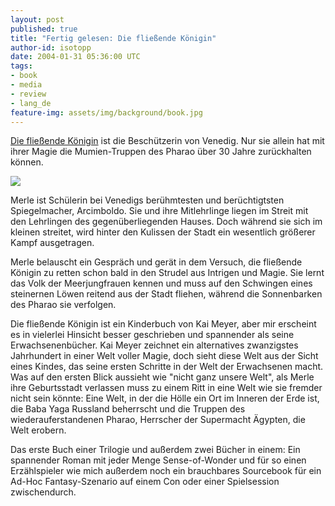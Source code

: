 ```yaml
---
layout: post
published: true
title: "Fertig gelesen: Die fließende Königin"
author-id: isotopp
date: 2004-01-31 05:36:00 UTC
tags:
- book
- media
- review
- lang_de
feature-img: assets/img/background/book.jpg
---
```

[Die fließende Königin](https://www.amazon.de/Merle-Die-Fließende-Königin-Merle-Zyklus-ebook/dp/B07ZR53C3M) ist die Beschützerin von Venedig. Nur sie allein hat mit ihrer Magie die Mumien-Truppen des Pharao über 30 Jahre zurückhalten können.

![](/uploads/2004/01/fliessende_koenigin.jpg)

Merle ist Schülerin bei Venedigs berühmtesten und berüchtigtsten Spiegelmacher, Arcimboldo. Sie und ihre Mitlehrlinge liegen im Streit mit den Lehrlingen des gegenüberliegenden Hauses. Doch während sie sich im kleinen streitet, wird hinter den Kulissen der Stadt ein wesentlich größerer Kampf ausgetragen.

Merle belauscht ein Gespräch und gerät in dem Versuch, die fließende Königin zu retten schon bald in den Strudel aus Intrigen und Magie. Sie lernt das Volk der Meerjungfrauen kennen und muss auf den Schwingen eines steinernen Löwen reitend aus der Stadt fliehen, während die Sonnenbarken des Pharao sie verfolgen.

Die fließende Königin ist ein Kinderbuch von Kai Meyer, aber mir erscheint es in vielerlei Hinsicht besser geschrieben und spannender als seine Erwachsenenbücher.
Kai Meyer zeichnet ein alternatives zwanzigstes Jahrhundert in einer Welt voller Magie, doch sieht diese Welt aus der Sicht eines Kindes, das seine ersten Schritte in der Welt der Erwachsenen macht. 
Was auf den ersten Blick aussieht wie "nicht ganz unsere Welt", als Merle ihre Geburtsstadt verlassen muss zu einem Ritt in eine Welt wie sie fremder nicht sein könnte:
Eine Welt, in der die Hölle ein Ort im Inneren der Erde ist, die Baba Yaga Russland beherrscht und die Truppen des wiederauferstandenen Pharao, Herrscher der Supermacht Ägypten, die Welt erobern.

Das erste Buch einer Trilogie und außerdem zwei Bücher in einem: Ein spannender Roman mit jeder Menge Sense-of-Wonder und für so einen Erzählspieler wie mich außerdem noch ein brauchbares Sourcebook für ein Ad-Hoc Fantasy-Szenario auf einem Con oder einer Spielsession zwischendurch.
